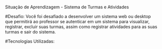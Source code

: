 Situação de Aprendizagem - Sistema de Turmas e Atividades

#Desafio:
Você foi desafiado a desenvolver um sistema web ou desktop que permitirá ao professor se autenticar em um sistema para visualizar, registrar, excluir suas turmas, assim como registrar atividades para as suas turmas e sair do sistema.

#Tecnologias Utilizadas:
